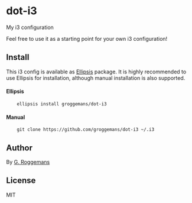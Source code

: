 # dot-i3
My i3 configuration

Feel free to use it as a starting point for your own i3 configuration!

## Install
This i3 config is available as [Ellipsis][Ellipsis] package. It is highly
recommended to use Ellipsis for installation, although manual installation is
also supported.

#### Ellipsis
``` shell
    ellipsis install groggemans/dot-i3
```

#### Manual
```shell
    git clone https://github.com/groggemans/dot-i3 ~/.i3
```

## Author
By [G. Roggemans][groggemans]

## License
MIT

[Ellipsis]:             https://github.com/ellipsis/ellipsis
[groggemans]:           https://github.com/groggemans
